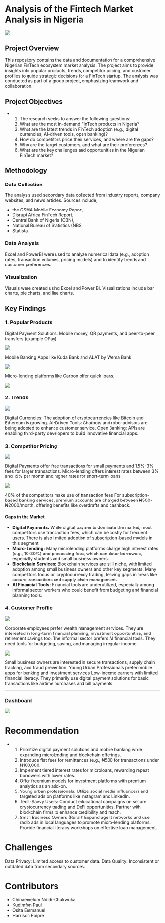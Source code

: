 # Analysis of the Fintech Market Analysis in Nigeria
![](fiiin.jpeg)

## Project Overview
This repository contains the data and documentation for a comprehensive Nigerian FinTech ecosystem market analysis. The project aims to provide insights into popular products, trends, competitor pricing, and customer profiles to guide strategic decisions for a FinTech startup. The analysis was conducted as part of a group project, emphasizing teamwork and collaboration.
## Project Objectives
-  1. The research seeks to answer the following questions:
   2. What are the most in-demand FinTech products in Nigeria?
   3. What are the latest trends in FinTech adoption (e.g., digital currencies, AI-driven tools, open banking)?
   4. How do competitors price their services, and where are the gaps?
   5. Who are the target customers, and what are their preferences?
   6. What are the key challenges and opportunities in the Nigerian FinTech market?
      
## Methodology
### Data Collection
The analysis used secondary data collected from industry reports, company websites, and news articles.
Sources include; 
-  the GSMA Mobile Economy Report, 
-  Disrupt Africa FinTech Report, 
-  Central Bank of Nigeria (CBN), 
-  National Bureau of Statistics (NBS)
-  Statista.
### Data Analysis
Excel and PowerBI were used to analyze numerical data (e.g., adoption rates, transaction volumes, pricing models) and to identify trends and customer preferences.
### Visualization
Visuals were created using Excel and Power BI.
Visualizations include bar charts, pie charts, and line charts.

## Key Findings
### 1. Popular Products
Digital Payment Solutions: Mobile money, QR payments, and peer-to-peer transfers (example OPay)

![](product_users.png)

Mobile Banking Apps like Kuda Bank and ALAT by Wema Bank

![](marketshare.png) 

Micro-lending platforms like Carbon offer quick loans.

![](Transaction_volume.png) 

### 2. Trends
![](Adoption.png)

Digital Currencies: The adoption of cryptocurrencies like Bitcoin and Ethereum is growing.
AI-Driven Tools: Chatbots and robo-advisors are being adopted to enhance customer service.
Open Banking: APIs are enabling third-party developers to build innovative financial apps.
### 3. Competitor Pricing
![](Charges.png)
 
 Digital Payments offer free transactions for small payments and 1.5%-3% fees for larger transactions.
 Micro-lending offers interest rates between 3% and 15% per month and higher rates for short-term loans

![](Pricing.png)

40% of the competitors make use of transaction fees
For subscription-based banking services, premium accounts are charged between ₦500-₦2000/month, offering benefits like overdrafts and cashback.
#### Gaps in the Market
-  **Digital Payments:** While digital payments dominate the market, most competitors use transaction fees, which can be costly for frequent users. There is also limited adoption of subscription-based models in this segment
-  **Micro-Lending:** Many microlending platforms charge high interest rates (e.g., 10-30%) and processing fees, which can deter borrowers, especially students and small business owners.
-  **Blockchain Services:** Blockchain services are still niche, with limited adoption among small business owners and other key segments. Many competitors focus on cryptocurrency trading, leaving gaps in areas like secure transactions and supply chain management.
-  **AI Financial Tools:** Financial tools are underutilized, especially among informal sector workers who could benefit from budgeting and financial planning tools.
  
### 4. Customer Profile
![](target_customer.png)

Corporate employees prefer wealth management services. They are interested in long-term financial planning, investment opportunities, and retirement savings too.
The informal sector prefers AI financial tools. They need tools for budgeting, saving, and managing irregular income.


![](Customer_profile.png)

Small business owners are interested in secure transactions, supply chain tracking, and fraud prevention. 
Young Urban Professionals prefer mobile apps for banking and investment services
Low-income earners with limited financial literacy. They primarily use digital payment solutions for basic transactions like airtime purchases and bill payments

---

### Dashboard
![](Fintech_dashboard.png)

# Recommendation
-  1. Prioritize digital payment solutions and mobile banking while expanding microlending and blockchain offerings.
   2. Introduce flat fees for remittances (e.g., ₦500 for transactions under ₦100,000.
   3. Implement tiered interest rates for microloans, rewarding repeat borrowers with lower rates.
   4. Offer freemium models for investment platforms with premium analytics as an add-on.
   5. Young urban professionals: Utilize social media influencers and targeted ads on platforms like Instagram and LinkedIn.
   6. Tech-Savvy Users: Conduct educational campaigns on secure cryptocurrency trading and DeFi opportunities. Partner with blockchain firms to enhance credibility and reach.
   7. Small Business Owners (Rural): Expand agent networks and use radio ads in local languages to promote micro-lending platforms. Provide financial literacy workshops on effective loan management.
# Challenges
Data Privacy: Limited access to customer data.
Data Quality: Inconsistent or outdated data from secondary sources.

# Contributors
-  Chinaemelum Ndidi-Chukwuka
-  Kudimfon Paul
-  Osita Emmanuel
-  Harrison Ebipre

